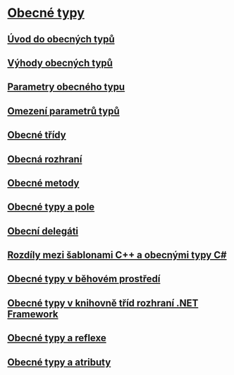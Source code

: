 # [Obecné typy](index.md)
## [Úvod do obecných typů](introduction-to-generics.md)
## [Výhody obecných typů](benefits-of-generics.md)
## [Parametry obecného typu](generic-type-parameters.md)
## [Omezení parametrů typů](constraints-on-type-parameters.md)
## [Obecné třídy](generic-classes.md)
## [Obecná rozhraní](generic-interfaces.md)
## [Obecné metody](generic-methods.md)
## [Obecné typy a pole](generics-and-arrays.md)
## [Obecní delegáti](generic-delegates.md)
## [Rozdíly mezi šablonami C++ a obecnými typy C#](differences-between-cpp-templates-and-csharp-generics.md)
## [Obecné typy v běhovém prostředí](generics-in-the-run-time.md)
## [Obecné typy v knihovně tříd rozhraní .NET Framework](generics-in-the-net-framework-class-library.md)
## [Obecné typy a reflexe](generics-and-reflection.md)
## [Obecné typy a atributy](generics-and-attributes.md)
